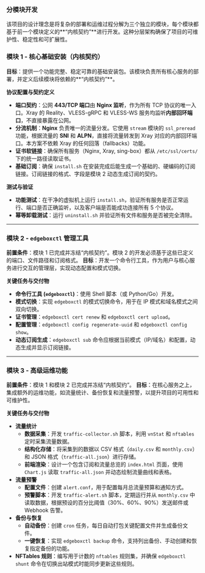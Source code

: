 

### **分模块开发**

该项目的设计理念是将复杂的部署和运维过程分解为三个独立的模块，每个模块都基于前一个模块定义的**“内核契约”**进行开发。这种分层架构确保了项目的可维护性、稳定性和可扩展性。

### 模块 1 - 核心基础安装（内核契约）

**目标**：提供一个功能完整、稳定可靠的基础安装包。该模块负责所有核心服务的部署，并定义后续模块将依赖的**“内核契约”**。

**协议配置与契约定义**
* **端口契约**：公网 **443/TCP 端口**由 **Nginx 监听**，作为所有 TCP 协议的唯一入口。Xray 的 Reality、VLESS-gRPC 和 VLESS-WS 服务均监听**内部回环端口**，不直接暴露在公网。
* **分流机制**：**Nginx** 负责唯一的流量分发。它使用 `stream` 模块的 `ssl_preread` 功能，根据流量的 **SNI** 和 **ALPN**，直接将流量转发到 Xray 对应的内部回环端口。本方案不依赖 Xray 的任何回落（fallbacks）功能。
* **证书软链接**：确保所有服务（Nginx, Xray, sing-box）都从 `/etc/ssl/certs/` 下的统一路径读取证书。
* **基础订阅**：确保 `install.sh` 在安装完成后能生成一个基础的、硬编码的订阅链接。订阅链接的格式、字段是模块 2 动态生成订阅的契约。

**测试与验证**
* **功能测试**：在干净的虚拟机上运行 `install.sh`，验证所有服务是否正常运行、端口是否正确监听，以及客户端是否能成功连接所有 5 个协议。
* **幂等卸载测试**：运行 `uninstall.sh` 并验证所有文件和服务是否被完全清除。

---

### 模块 2 - `edgeboxctl` 管理工具

**前置条件**：模块 1 已完成并冻结“内核契约”。模块 2 的开发必须基于这些已定义的端口、文件路径和订阅格式。
**目标**：开发一个命令行工具，作为用户与核心服务进行交互的管理层，实现动态配置和模式切换。

**关键任务与交付物**
* **命令行工具 (`edgeboxctl`)**：使用 Shell 脚本（或 Python/Go）开发。
* **模式切换**：实现 `edgeboxctl` 的模式切换命令，用于在 IP 模式和域名模式之间双向切换。
* **证书管理**：`edgeboxctl cert renew` 和 `edgeboxctl cert upload`。
* **配置管理**：`edgeboxctl config regenerate-uuid` 和 `edgeboxctl config show`。
* **动态订阅生成**：`edgeboxctl sub` 命令应根据当前模式（IP/域名）和配置，动态生成并显示订阅链接。

---

### 模块 3 - 高级运维功能

**前置条件**：模块 1 和模块 2 已完成并冻结“内核契约”。
**目标**：在核心服务之上，集成额外的运维功能，如流量统计、备份恢复和流量预警，以提升项目的可用性和可维护性。

**关键任务与交付物**
* **流量统计**
    * **数据采集**：开发 `traffic-collector.sh` 脚本，利用 `vnStat` 和 `nftables` 定时采集流量数据。
    * **结构化存储**：将采集到的数据以 CSV 格式（`daily.csv` 和 `monthly.csv`）和 JSON 格式（`traffic-all.json`）进行存储。
    * **前端渲染**：设计一个包含订阅和流量总览的 `index.html` 页面，使用 `Chart.js` 读取 `traffic-all.json` 并动态绘制流量曲线和表格。
* **流量预警**
    * **配置文件**：创建 `alert.conf`，用于配置每月总流量预算和通知方式。
    * **预警脚本**：开发 `traffic-alert.sh` 脚本，定期运行并从 `monthly.csv` 中读取数据，根据预设的百分比阈值（30%、60%、90%）发送邮件或 Webhook 告警。
* **备份与恢复**
    * **自动备份**：创建 `cron` 任务，每日自动打包关键配置文件并生成备份文件。
    * **一键恢复**：实现 `edgeboxctl backup` 命令，支持列出备份、手动创建和恢复指定备份的功能。
* **NFTables 规则**：编写用于计数的 `nftables` 规则集，并确保 `edgeboxctl shunt` 命令在切换出站模式时能同步更新这些规则。


